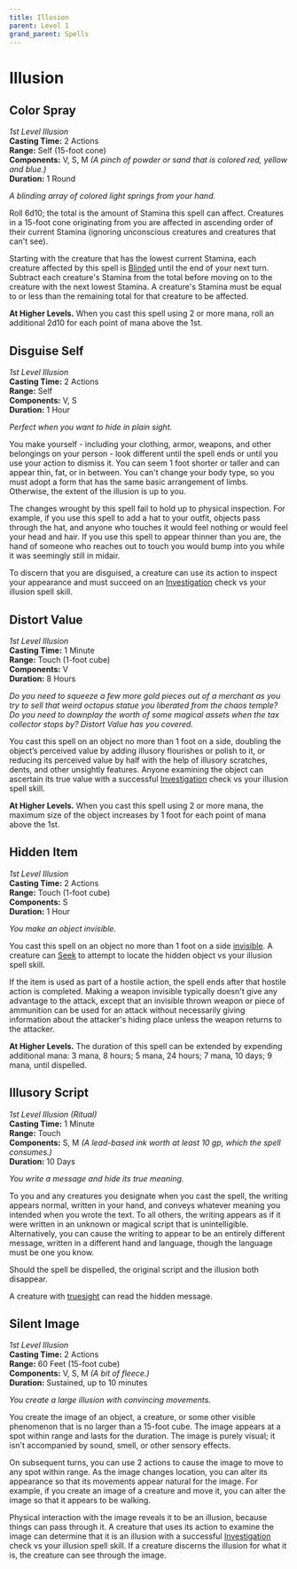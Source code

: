 ```yaml
---
title: Illusion
parent: Level 1
grand_parent: Spells
---
```


# Illusion

## Color Spray
*1st Level Illusion*<br>
**Casting Time:** 2 Actions<br>
**Range:** Self (15-foot cone)<br>
**Components:** V, S, M *(A pinch of powder or sand that is colored red, yellow and blue.)*<br>
**Duration:** 1 Round

*A blinding array of colored light springs from your hand.*

Roll 6d10; the total is the amount of Stamina this spell can affect. Creatures in a 15-foot cone originating from you are affected in ascending order of their current Stamina (ignoring unconscious creatures and creatures that can't see).

Starting with the creature that has the lowest current Stamina, each creature affected by this spell is [Blinded](https://stormchaserroleplaying.com/stormchaserRPG/Conditions/Blinded/) until the end of your next turn. Subtract each creature's Stamina from the total before moving on to the creature with the next lowest Stamina. A creature's Stamina must be equal to or less than the remaining total for that creature to be affected.

**At Higher Levels.** When you cast this spell using 2 or more mana, roll an additional 2d10 for each point of mana above the 1st.

## Disguise Self
*1st Level Illusion*<br>
**Casting Time:** 2 Actions<br>
**Range:** Self<br>
**Components:** V, S<br>
**Duration:** 1 Hour

*Perfect when you want to hide in plain sight.*

You make yourself - including your clothing, armor, weapons, and other belongings on your person - look different until the spell ends or until you use your action to dismiss it. You can seem 1 foot shorter or taller and can appear thin, fat, or in between. You can't change your body type, so you must adopt a form that has the same basic arrangement of limbs. Otherwise, the extent of the illusion is up to you.

The changes wrought by this spell fail to hold up to physical inspection. For example, if you use this spell to add a hat to your outfit, objects pass through the hat, and anyone who touches it would feel nothing or would feel your head and hair. If you use this spell to appear thinner than you are, the hand of someone who reaches out to touch you would bump into you while it was seemingly still in midair.

To discern that you are disguised, a creature can use its action to inspect your appearance and must succeed on an [Investigation](https://stormchaserroleplaying.com/stormchaserRPG/Skills/Investigation/) check vs your illusion spell skill.

## Distort Value
*1st Level Illusion*<br>
**Casting Time:** 1 Minute<br>
**Range:** Touch (1-foot cube)<br>
**Components:** V<br>
**Duration:** 8 Hours

*Do you need to squeeze a few more gold pieces out of a merchant as you try to sell that weird octopus statue you liberated from the chaos temple? Do you need to downplay the worth of some magical assets when the tax collector stops by? Distort Value has you covered.*

You cast this spell on an object no more than 1 foot on a side, doubling the object’s perceived value by adding illusory flourishes or polish to it, or reducing its perceived value by half with the help of illusory scratches, dents, and other unsightly features. Anyone examining the object can ascertain its true value with a successful [Investigation](https://stormchaserroleplaying.com/stormchaserRPG/Skills/Investigation/) check vs your illusion spell skill.

**At Higher Levels.** When you cast this spell using 2 or more mana, the maximum size of the object increases by 1 foot for each point of mana above the 1st.

## Hidden Item
*1st Level Illusion*<br>
**Casting Time:** 2 Actions<br>
**Range:** Touch (1-foot cube)<br>
**Components:** S<br>
**Duration:** 1 Hour

*You make an object invisible.*

You cast this spell on an object no more than 1 foot on a side [invisible](https://stormchaserroleplaying.com/stormchaserRPG/General/Perception/Concealment/#invisible). A creature can [Seek](https://stormchaserroleplaying.com/stormchaserRPG/Combat/Actions/Seek/) to attempt to locate the hidden object vs your illusion spell skill.

If the item is used as part of a hostile action, the spell ends after that hostile action is completed. Making a weapon invisible typically doesn't give any advantage to the attack, except that an invisible thrown weapon or piece of ammunition can be used for an attack without necessarily giving information about the attacker's hiding place unless the weapon returns to the attacker.

**At Higher Levels.** The duration of this spell can be extended by expending additional mana: 3 mana, 8 hours; 5 mana, 24 hours; 7 mana, 10 days; 9 mana, until dispelled.

## Illusory Script
*1st Level Illusion (Ritual)*<br>
**Casting Time:** 1 Minute<br>
**Range:** Touch<br>
**Components:** S, M *(A lead-based ink worth at least 10 gp, which the spell consumes.)*<br>
**Duration:** 10 Days

*You write a message and hide its true meaning.*

To you and any creatures you designate when you cast the spell, the writing appears normal, written in your hand, and conveys whatever meaning you intended when you wrote the text. To all others, the writing appears as if it were written in an unknown or magical script that is unintelligible. Alternatively, you can cause the writing to appear to be an entirely different message, written in a different hand and language, though the language must be one you know.

Should the spell be dispelled, the original script and the illusion both disappear.

A creature with [truesight](https://stormchaserroleplaying.com/stormchaserRPG/Exploration/Environment/VisionandLight/#truesight) can read the hidden message.

## Silent Image
*1st Level Illusion*<br>
**Casting Time:** 2 Actions<br>
**Range:** 60 Feet (15-foot cube)<br>
**Components:** V, S, M *(A bit of fleece.)*<br>
**Duration:** Sustained, up to 10 minutes

*You create a large illusion with convincing movements.*

You create the image of an object, a creature, or some other visible phenomenon that is no larger than a 15-foot cube. The image appears at a spot within range and lasts for the duration. The image is purely visual; it isn't accompanied by sound, smell, or other sensory effects.

On subsequent turns, you can use 2 actions to cause the image to move to any spot within range. As the image changes location, you can alter its appearance so that its movements appear natural for the image. For example, if you create an image of a creature and move it, you can alter the image so that it appears to be walking.

Physical interaction with the image reveals it to be an illusion, because things can pass through it. A creature that uses its action to examine the image can determine that it is an illusion with a successful [Investigation](https://stormchaserroleplaying.com/stormchaserRPG/Skills/Investigation/) check vs your illusion spell skill. If a creature discerns the illusion for what it is, the creature can see through the image.
